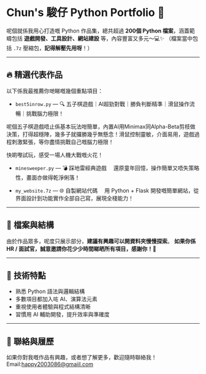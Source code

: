 # Chun's 駿仔 Python Portfolio 🚀

呢個就係我用心打造嘅 Python 作品集，總共超過 **200個 Python 檔案**，涵蓋範疇包括 **遊戲開發、工具設計、網站建設** 等，內容豐富又多元～💻✨
（檔案當中包括 `.7z` 壓縮包，**記得解壓先用呀**！）

---

## 🔥 精選代表作品

以下係我最推薦你哋睇嘅幾個重點項目：

* `best5inrow.py` — 🔍 五子棋遊戲｜AI超勁對戰｜勝負判斷精準｜滑鼠操作流暢｜挑戰腦力極限！

呢個五子棋遊戲唔止係基本玩法咁簡單，內置AI用Minimax同Alpha-Beta剪枝做決策，打得超穩陣，幾多子就攞勝幾乎無懸念！滑鼠控制靈敏，介面易用，遊戲過程刺激緊張，等你盡情挑戰自己嘅腦力極限！

快啲嚟試玩，感受一場人機大戰嘅火花！
* `minesweeper.py` — 💣 踩地雷經典遊戲
  　還原童年回憶，操作簡單又唔失策略性，畫面亦做得乾淨俐落！

* `my_website.7z` — 🌐 自製網站代碼
  　用 Python + Flask 開發嘅簡單網站，從界面設計到功能實作全部自己寫，展現全棧能力！

---

## 📂 檔案與結構

由於作品眾多，呢度只展示部分，**建議有興趣可以開資料夾慢慢探索**。
**如果你係 HR / 面試官，誠意邀請你花少少時間睇晒所有項目，感謝你！🙏**

---

## 🧠 技術特點

* 熟悉 Python 語法與邏輯結構
* 多數項目都加入咗 AI、演算法元素
* 重視使用者體驗與程式結構清晰
* 習慣用 AI 輔助開發，提升效率與準確度

---

## 🔗 聯絡與履歷

如果你對我嘅作品有興趣，或者想了解更多，歡迎隨時聯絡我！
Email:happy2003086@gmaiil.com
